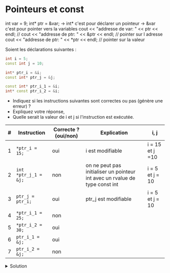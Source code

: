 # Pointeurs et const

int var = 9;
int* ptr = &var; -> int* c'est pour déclarer un pointeur
-> &var c'est pour pointer vers la variables
cout << "addresse de var: " << ptr << endl; //
cout << "addresse de ptr: " << &ptr << endl; // pointer sur l adresse
cout << "addresse de ptr: " << *ptr << endl; // pointer sur la valeur

Soient les déclarations suivantes :

~~~cpp
int i = 5;
const int j = 10;

int* ptr_i = &i;
const int* ptr_j = &j;

const int* ptr_i_1 = &i;
int* const ptr_i_2 = &i;
~~~

- Indiquez si les instructions suivantes sont correctes ou pas (génère une erreur) ?
- Expliquez votre réponse,
- Quelle serait la valeur de i et j si l'instruction est exécutée.

| # | Instruction          | Correcte ? (oui/non) | Explication                                                                 | i, j            |
|---|----------------------|----------------------|-----------------------------------------------------------------------------|-----------------|
| 1 | `*ptr_i = 15;`       | oui                  | i est modifiable                                                            | i = 15 et j =10 |
| 2 | `int *ptr_j_1 = &j;` | non                  | on ne peut pas initialiser un pointeur int avec un rvalue de type const int | i = 5 et j = 10 |
| 3 | `ptr_j = ptr_i;`     | oui                  | ptr_j est modifiable                                                        | i = 5 et j = 10 |
| 4 | `*ptr_i_1 = 25;`     | non                  |                                                                             |                 |
| 5 | `*ptr_i_2 = 30;`     | oui                  |                                                                             |                 |
| 6 | `ptr_i_1 = &j;`      | oui                  |                                                                             |                 |
| 7 | `ptr_i_2 = &j;`      | non                  |                                                                             |                 |

<details>
<summary>Solution</summary>

| # | Instruction          | Correcte ? (oui/non) | Explication                                                                 | i, j       |
|---|----------------------|----------------------|-----------------------------------------------------------------------------|------------|
| 1 | `*ptr_i = 15;`       | oui                  | i est modifiable                                                            | i=15, j=10 |
| 2 | `int *ptr_j_1 = &j;` | non                  | on ne peux pas initialiser un pointeur int avec un rvalue de type const int |            |
| 3 | `ptr_j = ptr_i;`     | oui                  | ptr_j est modifiable                                                        | i=5, j=10  |
| 4 | `*ptr_i_1 = 25;`     | non                  | un pointeur vers une valeur constante                                       |            |
| 5 | `*ptr_i_2 = 30;`     | oui                  | const pointer vers non const lvalue                                         | i=30, j=10 |
| 6 | `ptr_i_1 = &j;`      | oui                  | ptr_i_1 est modifiable (non cost)                                           | i=5, j=10  |
| 7 | `ptr_i_2 = &j;`      | non                  | ptr_i_2 est un pointeur constant et serait lié à une constante              |            |

</details>
